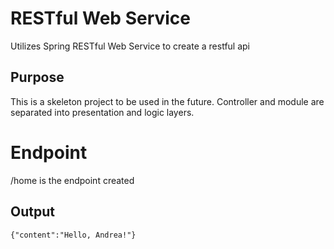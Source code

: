 # RESTful Web Service

Utilizes Spring RESTful Web Service to create a restful api

## Purpose

This is a skeleton project to be used in the future. Controller and module are separated into presentation and logic layers. 

# Endpoint

/home is the endpoint created

## Output

```
{"content":"Hello, Andrea!"}
```

